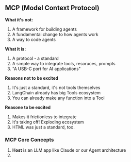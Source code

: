 ## MCP (Model Context Protocol)

**What it's not:**
1. A framework for building agents
2. A fundamental change to how agents work
3. A way to code agents

**What it is:**
1. A protocol - a standard
2. A simple way to integrate tools, resoruces, prompts
3. "A USB-C port for AI applications"

**Reasons not to be excited**
1. It's just a standard, it's not tools themselves
2. LangChain already has big Tools ecosystem
3. You can already make any function into a Tool

**Reasone to be excited**
1. Makes it frictionless to integrate
2. It's taking off! Exploding ecosystem
3. HTML was just a standard, too.


### MCP Core Concepts
1. **Host** is an LLM app like Claude or our Agent architecture
2. 
